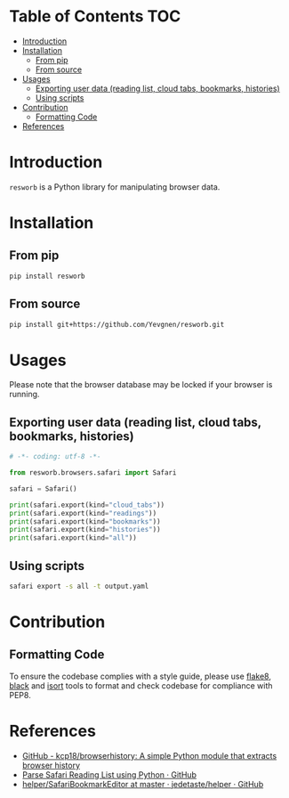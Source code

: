 # Table of Contents <span class="tag" tag-name="TOC"><span class="smallcaps">TOC</span></span>

-   [Introduction](#introduction)
-   [Installation](#installation)
    -   [From pip](#from-pip)
    -   [From source](#from-source)
-   [Usages](#usages)
    -   [Exporting user data (reading list, cloud tabs, bookmarks, histories)](#exporting-user-data-reading-list-cloud-tabs-bookmarks-histories)
    -   [Using scripts](#using-scripts)
-   [Contribution](#contribution)
    -   [Formatting Code](#formatting-code)
-   [References](#references)

# Introduction

`resworb` is a Python library for manipulating browser data.

# Installation

## From pip

``` bash
pip install resworb
```

## From source

``` bash
pip install git+https://github.com/Yevgnen/resworb.git
```

# Usages

Please note that the browser database may be locked if your browser is running.

## Exporting user data (reading list, cloud tabs, bookmarks, histories)

``` Python
# -*- coding: utf-8 -*-

from resworb.browsers.safari import Safari

safari = Safari()

print(safari.export(kind="cloud_tabs"))
print(safari.export(kind="readings"))
print(safari.export(kind="bookmarks"))
print(safari.export(kind="histories"))
print(safari.export(kind="all"))
```

## Using scripts

``` bash
safari export -s all -t output.yaml
```

# Contribution

## Formatting Code

To ensure the codebase complies with a style guide, please use [flake8](https://github.com/PyCQA/flake8), [black](https://github.com/psf/black) and [isort](https://github.com/PyCQA/isort) tools to format and check codebase for compliance with PEP8.

# References

-   [GitHub - kcp18/browserhistory: A simple Python module that extracts browser history](https://github.com/kcp18/browserhistory)
-   [Parse Safari Reading List using Python · GitHub](https://gist.github.com/ghutchis/f7362256064e3ad82aaf583511fca503)
-   [helper/SafariBookmarkEditor at master · jedetaste/helper · GitHub](https://github.com/jedetaste/helper/blob/master/bin/SafariBookmarkEditor)
